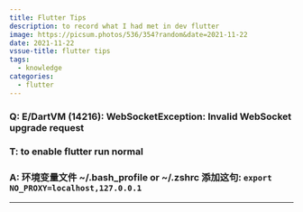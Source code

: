 ```yaml
---
title: Flutter Tips
description: to record what I had met in dev flutter
image: https://picsum.photos/536/354?random&date=2021-11-22
date: 2021-11-22
vssue-title: flutter tips
tags:
  - knowledge
categories:
  - flutter
---
```


### Q: E/DartVM (14216): WebSocketException: Invalid WebSocket upgrade request
### T: to enable flutter run normal
### A: 环境变量文件 ~/.bash_profile or ~/.zshrc 添加这句: `export NO_PROXY=localhost,127.0.0.1`

--- 